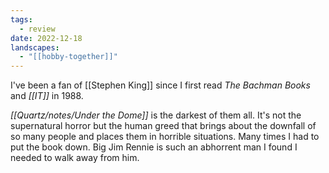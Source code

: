```yaml
---
tags:
  - review
date: 2022-12-18
landscapes:
  - "[[hobby-together]]"
---
```

I've been a fan of [[Stephen King]] since I first read _The Bachman Books_ and *[[IT]]* in 1988.

*[[Quartz/notes/Under the Dome]]* is the darkest of them all. It's not the supernatural horror but the human greed that brings about the downfall of so many people and places them in horrible situations. Many times I had to put the book down. Big Jim Rennie is such an abhorrent man I found I needed to walk away from him.
